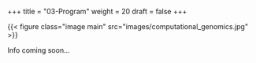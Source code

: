 +++
title = "03-Program"
weight = 20
draft = false
+++

{{< figure class="image main" src="images/computational_genomics.jpg" >}}

Info coming soon...









